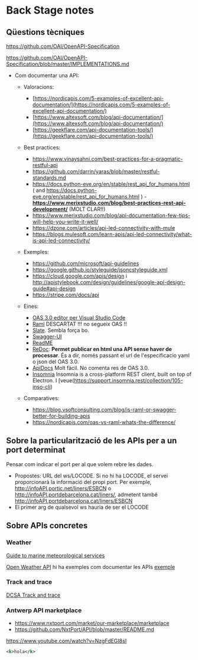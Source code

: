 # Back Stage notes

## Qüestions tècniques

https://github.com/OAI/OpenAPI-Specification

https://github.com/OAI/OpenAPI-Specification/blob/master/IMPLEMENTATIONS.md

- Com documentar una API:
  - Valoracions:
    - [https://nordicapis.com/5-examples-of-excellent-api-documentation/](https://nordicapis.com/5-examples-of-excellent-api-documentation/)
    - [https://www.altexsoft.com/blog/api-documentation/](https://www.altexsoft.com/blog/api-documentation/)
    - [https://geekflare.com/api-documentation-tools/](https://geekflare.com/api-documentation-tools/)
  - Best practices:
    - https://www.vinaysahni.com/best-practices-for-a-pragmatic-restful-api
    - https://github.com/darrin/yaras/blob/master/restful-standards.md
    - https://docs.python-eve.org/en/stable/rest_api_for_humans.html ( and https://docs.python-eve.org/en/stable/rest_api_for_humans.html )
    -**https://www.merixstudio.com/blog/best-practices-rest-api-development/** (MOLT CLAR!!)
    - https://www.merixstudio.com/blog/api-documentation-few-tips-will-help-you-write-it-well/
    - https://dzone.com/articles/api-led-connectivity-with-mule
    - https://blogs.mulesoft.com/learn-apis/api-led-connectivity/what-is-api-led-connectivity/
 
  - Exemples:
    - https://github.com/microsoft/api-guidelines
    - https://google.github.io/styleguide/jsoncstyleguide.xml
    - https://cloud.google.com/apis/design i http://apistylebook.com/design/guidelines/google-api-design-guide#api-design
    - https://stripe.com/docs/api

  - Eines:
    - [OAS 3.0 editor per Visual Studio Code](https://marketplace.visualstudio.com/items?itemName=42Crunch.vscode-openapi)
    - [Raml](https://raml.org/) DESCARTAT !!! no segueix OAS !!
    - [Slate](https://github.com/slatedocs/slate). Sembla força bo.
    - [Swagger-UI](https://swagger.io/tools/swagger-ui/)
    - [ReadME](https://readme.com/documentation)
    - [ReDoc](https://github.com/Redocly/redoc): **Permet publicar en html una API sense haver de processar**. És a dir, només passant el url de l'especificacio yaml o json del OAS 3.0.
    - [ApiDocs](https://apidocjs.com/) Molt fàcil. No comenta res de OAS 3.0.
    - [Insomnia](https://github.com/Kong/insomnia) Insomnia is a cross-platform REST client, built on top of Electron. I [veue(https://support.insomnia.rest/collection/105-inso-cli)
  
  - Comparatives:
    - https://blog.vsoftconsulting.com/blog/is-raml-or-swagger-better-for-building-apis
    - https://nordicapis.com/oas-vs-raml-whats-the-difference/


## Sobre la particularització de les APIs per a un port determinat

Pensar com indicar el port per al que volem rebre les dades. 
- Propostes: URL del ws/LOCODE. Si no hi ha LOCODE, el servei proporcionarà la informació del propi port. Per exemple, http://infoAPI.portic.net/liners/ESBCN o http://infoAPI.portdebarcelona.cat/liners/, admetent també http://infoAPI.portdebarcelona.cat/liners/ESBCN
- El primer arg de qualsevol ws hauria de ser el LOCODE 

## Sobre APIs concretes

### Weather

[Guide to marine meteorological services](https://library.wmo.int/index.php?lvl=notice_display&id=7469#.YHGO8uhpEWh)

[Open Weather API](https://openweathermap.org/api) hi ha exemples com documentar les APIs [exemple](https://openweathermap.org/current)

### Track and trace
[DCSA Track and trace](https://dcsa.org/standards/track-trace/)

### Antwerp API marketplace
- https://www.nxtport.com/market/our-marketplace/marketplace
- https://github.com/NxtPort/API/blob/master/README.md



https://www.youtube.com/watch?v=NzgFdEGI8sI

```XML
<k>hola</k>

``` 


 
